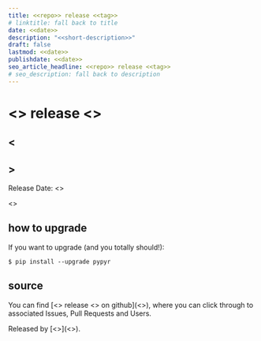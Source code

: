 ```yaml
---
title: <<repo>> release <<tag>>
# linktitle: fall back to title
date: <<date>>
description: "<<short-description>>"
draft: false
lastmod: <<date>>
publishdate: <<date>>
seo_article_headline: <<repo>> release <<tag>>
# seo_description: fall back to description
---
```

# <<repo>> release <<tag>>
## <<h2>>
Release Date: <<date>>

<<description>>

## how to upgrade
If you want to upgrade (and you totally should!): 

```text
$ pip install --upgrade pypyr
```

## source
You can find [<<repo>> release <<tag>> on github](<<release-url>>), where you can 
click through to associated Issues, Pull Requests and Users.

Released by [<<author-name>>](<<author-url>>).

